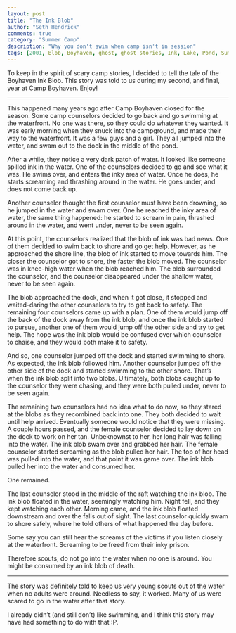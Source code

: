 ```yaml
--- 
layout: post
title: "The Ink Blob"
author: "Seth Hendrick"
comments: true
category: "Summer Camp"
description: "Why you don't swim when camp isn't in session"
tags: [2001, Blob, Boyhaven, ghost, ghost stories, Ink, Lake, Pond, Summer Camp, water, webelos, Year 2001]
---
```


To keep in the spirit of scary camp stories, I decided to tell the tale of the Boyhaven Ink Blob.  This story was told to us during my second, and final, year at Camp Boyhaven.  Enjoy!

------------------

This happened many years ago after Camp Boyhaven closed for the season.  Some camp counselors decided to go back and go swimming at the waterfront.  No one was there, so they could do whatever they wanted.  It was early morning when they snuck into the campground, and made their way to the waterfront.  It was a few guys and a girl.  They all jumped into the water, and swam out to the dock in the middle of the pond.

After a while, they notice a very dark patch of water.  It looked like someone spilled ink in the water.  One of the counselors decided to go and see what it was.  He swims over, and enters the inky area of water.  Once he does, he starts screaming and thrashing around in the water.  He goes under, and does not come back up.

Another counselor thought the first counselor must have been drowning, so he jumped in the water and swam over.  One he reached the inky area of water, the same thing happened: he started to scream in pain, thrashed around in the water, and went under, never to be seen again.

At this point, the counselors realized that the blob of ink was bad news.  One of them decided to swim back to shore and go get help.  However, as he approached the shore line, the blob of ink started to move towards him.  The closer the counselor got to shore, the faster the blob moved.  The counselor was in knee-high water when the blob reached him.  The blob surrounded the counselor, and the counselor disappeared under the shallow water, never to be seen again.

The blob approached the dock, and when it got close, it stopped and waited-daring the other counselors to try to get back to safety.  The remaining four counselors came up with a plan.  One of them would jump off the back of the dock away from the ink blob, and once the ink blob started to pursue, another one of them would jump off the other side and try to get help.  The hope was the ink blob would be confused over which counselor to chaise, and they would both make it to safety.

And so, one counselor jumped off the dock and started swimming to shore.  As expected, the ink blob followed him.  Another counselor jumped off the other side of the dock and started swimming to the other shore.  That’s when the ink blob split into two blobs.  Ultimately, both blobs caught up to the counselor they were chasing, and they were both pulled under, never to be seen again.

The remaining two counselors had no idea what to do now, so they stared at the blobs as they recombined back into one.  They both decided to wait until help arrived.  Eventually someone would notice that they were missing.  A couple hours passed, and the female counselor decided to lay down on the dock to work on her tan.  Unbeknownst to  her, her long hair was falling into the water.  The ink blob swam over and grabbed her hair.  The female counselor started screaming as the blob pulled her hair.  The top of her head was pulled into the water, and that point it was game over.  The ink blob pulled her into the water and consumed her.

One remained.

The last counselor stood in the middle of the raft watching the ink blob.  The ink blob floated in the water, seemingly watching him.  Night fell, and they kept watching each other.  Morning came, and the ink blob floated downstream and over the falls out of sight.  The last counselor quickly swam to shore safely, where he told others of what happened the day before.

Some say you can still hear the screams of the victims if you listen closely at the waterfront.  Screaming to be freed from their inky prison.

Therefore scouts, do not go into the water when no one is around.  You might be consumed by an ink blob of death.

------------------------------

The story was definitely told to keep us very young scouts out of the water when no adults were around.  Needless to say, it worked.  Many of us were scared to go in the water after that story.

I already didn’t (and still don’t) like swimming, and I think this story may have had something to do with that :P.